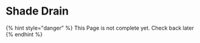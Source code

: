 # Shade Drain

{% hint style="danger" %}
This Page is not complete yet. Check back later
{% endhint %}

